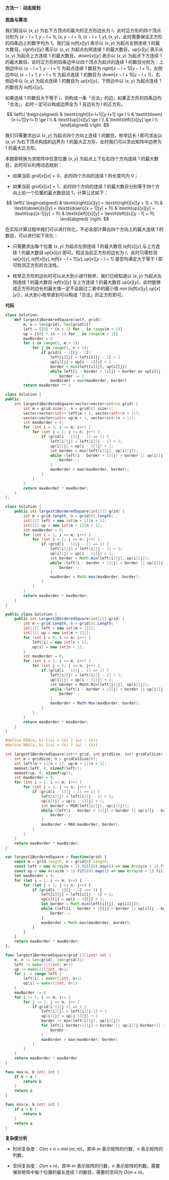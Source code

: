 #### 方法一：动态规划

**思路与算法**

我们假设以 $(x,y)$ 为右下方顶点的最大的正方形边长为 $l$，此时正方形的四个顶点分别为 $(x - l + 1, y - l + 1), (x, y - l + 1), (x - l + 1, y), (x, y)$，此时需要保证正方形的四条边上的数字均为 $1$。我们设 $\textit{left}[x][y]$ 表示以 $(x,y)$ 为起点左侧连续 $1$ 的最大数目，$\textit{right}[x][y]$ 表示以 $(x,y)$ 为起点右侧连续 $1$ 的最大数目，$\textit{up}[x][y]$ 表示从 $(x,y)$ 为起点上方连续 $1$ 的最大数目，$\textit{down}[x][y]$ 表示以 $(x,y)$ 为起点下方连续 $1$ 的最大数目。此时正方形的四条边中以四个顶点为起点的连续 $1$ 的数目分别为：上侧边中以 $(x-l+1,y-l+1)$ 为起点连续 $1$ 数目为 $\textit{right}[x-l+1][y-l+1]$，左侧边中以 $(x-l+1,y-l+1)$ 为起点连续 $1$ 的数目为 $\textit{down}[x-l+1][y-l+1]$，右侧边中以 $(x,y)$ 为起点连续 $1$ 的数目为 $\textit{up}[x][y]$，下侧边中以 $(x,y)$ 为起点连续 $1$ 的数目为 $\textit{left}[x][y]$。

如果连续 $1$ 的数目大于等于 $l$，则构成一条「合法」的边，如果正方形的四条边均「合法」，此时一定可以构成边界全为 $1$ 且边长为 $l$ 的正方形。

$$
\left\{
\begin{aligned}
& \textit{right}[x-l+1][y-l+1] \ge l \\
& \textit{down}[x-l+1][y-l+1] \ge l \\
& \textit{up}[x][y] \ge l \\
& \textit{left}[x][y] \ge l \\
\end{aligned}
\right.
$$

我们只需要求出以 $(x,y)$ 为起点四个方向上连续 $1$ 的数目，枚举边长 $l$ 即可求出以 $(x,y)$ 为右下顶点构成的边界为 $1$ 的最大正方形，此时我们可以求出矩阵中边界为 $1$ 的最大正方形。

本题即转换为求矩阵中任意位置 $(x,y)$ 为起点上下左右四个方向连续 $1$ 的最大数目，此时可以利用动态规划：

+ 如果当前 $\textit{grid}[x][x] = 0$，此时四个方向的连续 $1$ 的长度均为 $0$；

+ 如果当前 $\textit{grid}[x][x] = 1$，此时四个方向的连续 $1$ 的最大数目分别等于四个方向上前一个位置的最大数目加 $1$，计算公式如下：

$$
\left\{
\begin{aligned}
& \textit{right}[x][y] = \textit{right}[x][y + 1] + 1\\
& \textit{down}[x][y] = \textit{down}[x + 1][y] + 1\\
& \textit{up}[x][y] =  \textit{up}[x-1][y] + 1\\
& \textit{left}[x][y] =  \textit{left}[x][y - 1] + 1\\
\end{aligned}
\right.
$$

在实际计算过程中我们可以进行优化，不必全部计算出四个方向上的最大连续 $1$ 的数目，可以进行如下优化：

+ 只需要求出每个位置 $(x,y)$ 为起点左侧连续 $1$ 的最大数目 $\textit{left}[x][y]$ 与上方连续 $1$ 的最大数目 $\textit{up}[x][y]$ 即可。假设当前正方形的边长为 $l$，此时只需检测 $\textit{up}[x][y],\textit{left}[x][y],\textit{left}[x-l+1][y],\textit{up}[x][y-l+1]$ 是否均满足大于等于 $l$ 即可检测正方形的合法性。
  
+ 枚举正方形的边长时可以从大到小进行枚举，我们已经知道以 $(x,y)$ 为起点左侧连续 $1$ 的最大数目 $\textit{left}[x][y]$ 与上方连续 $1$ 的最大数目 $\textit{up}[x][y]$，此时能够成正方形的边长的最大值一定不会超过二者中的最小值 $\min(\textit{left}[x][y],\textit{up}[x][y])$，从大到小枚举直到可以构成「合法」的正方形即可。

**代码**

```Python [sol1-Python3]
class Solution:
    def largest1BorderedSquare(self, grid):
        m, n = len(grid), len(grid[0])
        left = [[0] * (n + 1) for _ in range(m + 1)]
        up = [[0] * (n + 1) for _ in range(m + 1)]
        maxBorder = 0
        for i in range(1, m + 1):
            for j in range(1, n + 1):
                if grid[i - 1][j - 1]:
                    left[i][j] = left[i][j - 1] + 1
                    up[i][j] = up[i - 1][j] + 1
                    border = min(left[i][j], up[i][j])
                    while left[i - border + 1][j] < border or up[i][j - border + 1] < border:
                        border -= 1
                    maxBorder = max(maxBorder, border)
        return maxBorder ** 2
```

```C++ [sol1-C++]
class Solution {
public:
    int largest1BorderedSquare(vector<vector<int>>& grid) {
        int m = grid.size(), n = grid[0].size();
        vector<vector<int>> left(m + 1, vector<int>(n + 1));
        vector<vector<int>> up(m + 1, vector<int>(n + 1));
        int maxBorder = 0;
        for (int i = 1; i <= m; i++) {
            for (int j = 1; j <= n; j++) {
                if (grid[i - 1][j - 1] == 1) {
                    left[i][j] = left[i][j - 1] + 1;
                    up[i][j] = up[i - 1][j] + 1;
                    int border = min(left[i][j], up[i][j]);
                    while (left[i - border + 1][j] < border || up[i][j - border + 1] < border) {
                        border--;
                    }
                    maxBorder = max(maxBorder, border);
                }
            }
        }
        return maxBorder * maxBorder;
    }
};
```

```Java [sol1-Java]
class Solution {
    public int largest1BorderedSquare(int[][] grid) {
        int m = grid.length, n = grid[0].length;
        int[][] left = new int[m + 1][n + 1];
        int[][] up = new int[m + 1][n + 1];
        int maxBorder = 0;
        for (int i = 1; i <= m; i++) {
            for (int j = 1; j <= n; j++) {
                if (grid[i - 1][j - 1] == 1) {
                    left[i][j] = left[i][j - 1] + 1;
                    up[i][j] = up[i - 1][j] + 1;
                    int border = Math.min(left[i][j], up[i][j]);
                    while (left[i - border + 1][j] < border || up[i][j - border + 1] < border) {
                        border--;
                    }
                    maxBorder = Math.max(maxBorder, border);
                }
            }
        }
        return maxBorder * maxBorder;
    }
}
```

```C# [sol1-C#]
public class Solution {
    public int Largest1BorderedSquare(int[][] grid) {
        int m = grid.Length, n = grid[0].Length;
        int[][] left = new int[m + 1][];
        int[][] up = new int[m + 1][];
        for (int i = 0; i <= m; i++) {
            left[i] = new int[n + 1];
            up[i] = new int[n + 1];
        }
        int maxBorder = 0;
        for (int i = 1; i <= m; i++) {
            for (int j = 1; j <= n; j++) {
                if (grid[i - 1][j - 1] == 1) {
                    left[i][j] = left[i][j - 1] + 1;
                    up[i][j] = up[i - 1][j] + 1;
                    int border = Math.Min(left[i][j], up[i][j]);
                    while (left[i - border + 1][j] < border || up[i][j - border + 1] < border) {
                        border--;
                    }
                    maxBorder = Math.Max(maxBorder, border);
                }
            }
        }
        return maxBorder * maxBorder;
    }
}
```

```C [sol1-C]
#define MIN(a, b) ((a) < (b) ? (a) : (b))
#define MAX(a, b) ((a) > (b) ? (a) : (b))

int largest1BorderedSquare(int** grid, int gridSize, int* gridColSize) {
    int m = gridSize, n = gridColSize[0];
    int left[m + 1][n + 1], up[m + 1][n + 1];
    memset(left, 0, sizeof(left));
    memset(up, 0, sizeof(up));
    int maxBorder = 0;
    for (int i = 1; i <= m; i++) {
        for (int j = 1; j <= n; j++) {
            if (grid[i - 1][j - 1] == 1) {
                left[i][j] = left[i][j - 1] + 1;
                up[i][j] = up[i - 1][j] + 1;
                int border = MIN(left[i][j], up[i][j]);
                while (left[i - border + 1][j] < border || up[i][j - border + 1] < border) {
                    border--;
                }
                maxBorder = MAX(maxBorder, border);
            }
        }
    }
    return maxBorder * maxBorder;
}
```

```JavaScript [sol1-JavaScript]
var largest1BorderedSquare = function(grid) {
    const m = grid.length, n = grid[0].length;
    const left = new Array(m + 1).fill(0).map(() => new Array(n + 1).fill(0));
    const up = new Array(m + 1).fill(0).map(() => new Array(n + 1).fill(0));
    let maxBorder = 0;
    for (let i = 1; i <= m; i++) {
        for (let j = 1; j <= n; j++) {
            if (grid[i - 1][j - 1] === 1) {
                left[i][j] = left[i][j - 1] + 1;
                up[i][j] = up[i - 1][j] + 1;
                let border = Math.min(left[i][j], up[i][j]);
                while (left[i - border + 1][j] < border || up[i][j - border + 1] < border) {
                    border--;
                }
                maxBorder = Math.max(maxBorder, border);
            }
        }
    }
    return maxBorder * maxBorder;
};
```

```go [sol1-Golang]
func largest1BorderedSquare(grid [][]int) int {
    m, n := len(grid), len(grid[0])
    left := make([][]int, m+1)
    up := make([][]int, m+1)
    for i := range left {
        left[i] = make([]int, n+1)
        up[i] = make([]int, n+1)
    }
    maxBorder := 0
    for i := 1; i <= m; i++ {
        for j := 1; j <= n; j++ {
            if grid[i-1][j-1] == 1 {
                left[i][j] = left[i][j-1] + 1
                up[i][j] = up[i-1][j] + 1
                border := min(left[i][j], up[i][j])
                for left[i-border+1][j] < border || up[i][j-border+1] < border {
                    border--
                }
                maxBorder = max(maxBorder, border)
            }
        }
    }
    return maxBorder * maxBorder
}

func max(a, b int) int {
    if b > a {
        return b
    }
    return a
}

func min(a, b int) int {
    if a > b {
        return b
    }
    return a
}
```

**复杂度分析**

- 时间复杂度：$O(m \times n \times \min(m,n))$，其中 $m$ 表示矩阵的行数，$n$ 表示矩阵的列数。

- 空间复杂度：$O(m \times n)$，其中 $m$ 表示矩阵的行数，$n$ 表示矩阵的列数。需要保存矩阵中每个位置的最长连续 $1$ 的数目，需要的空间为 $O(m \times n)$。